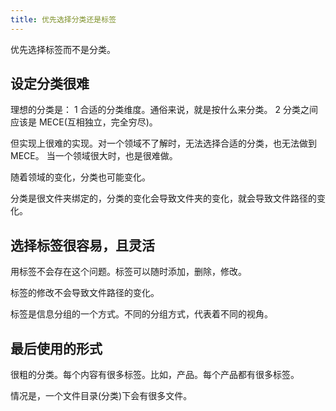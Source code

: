 ```yaml
---
title: 优先选择分类还是标签
---
```


优先选择标签而不是分类。 

## 设定分类很难
理想的分类是：
1 合适的分类维度。通俗来说，就是按什么来分类。
2 分类之间应该是 MECE(互相独立，完全穷尽)。

但实现上很难的实现。对一个领域不了解时，无法选择合适的分类，也无法做到 MECE。 当一个领域很大时，也是很难做。

随着领域的变化，分类也可能变化。

分类是很文件夹绑定的，分类的变化会导致文件夹的变化，就会导致文件路径的变化。

## 选择标签很容易，且灵活
用标签不会存在这个问题。标签可以随时添加，删除，修改。

标签的修改不会导致文件路径的变化。

标签是信息分组的一个方式。不同的分组方式，代表着不同的视角。

## 最后使用的形式
很粗的分类。每个内容有很多标签。比如，产品。每个产品都有很多标签。

情况是，一个文件目录(分类)下会有很多文件。
